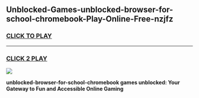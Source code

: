 
## Unblocked-Games-unblocked-browser-for-school-chromebook-Play-Online-Free-nzjfz
<h3>
<a href="https://premium76.site?title=unblocked-browser-for-school-chromebook&ref=26A">CLICK TO PLAY</a></h3>
<hr>

<h3>
<a href="https://premium76.site?title=unblocked-browser-for-school-chromebook&ref=26A">CLICK 2 PLAY</a>
  
</h3>

<a href="https://premium76.site?title=unblocked-browser-for-school-chromebook&ref=26A"><img src="https://clearcache.store/games.png"></a>


**unblocked-browser-for-school-chromebook games unblocked: Your Gateway to Fun and Accessible Online Gaming**
